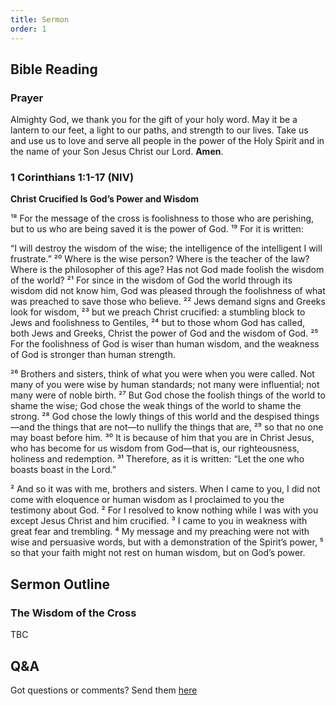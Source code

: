 ```yaml
---
title: Sermon 
order: 1
---
```


## Bible Reading

### Prayer
Almighty God, we thank you for the gift of your holy word. May it be a lantern to our feet, a light to our paths, and strength to our lives. Take us and use us to love and serve all people in the power of the Holy Spirit and in the name of your Son Jesus Christ our Lord. **Amen**. 


### 1 Corinthians 1:1-17 (NIV)

**Christ Crucified Is God’s Power and Wisdom**

¹⁸ For the message of the cross is foolishness to those who are perishing, but to us who are being saved it is the power of God. ¹⁹ For it is written:

“I will destroy the wisdom of the wise;
the intelligence of the intelligent I will frustrate.”
²⁰ Where is the wise person? Where is the teacher of the law? Where is the philosopher of this age? Has not God made foolish the wisdom of the world? ²¹ For since in the wisdom of God the world through its wisdom did not know him, God was pleased through the foolishness of what was preached to save those who believe. ²² Jews demand signs and Greeks look for wisdom, ²³ but we preach Christ crucified: a stumbling block to Jews and foolishness to Gentiles, ²⁴ but to those whom God has called, both Jews and Greeks, Christ the power of God and the wisdom of God. ²⁵ For the foolishness of God is wiser than human wisdom, and the weakness of God is stronger than human strength.

²⁶ Brothers and sisters, think of what you were when you were called. Not many of you were wise by human standards; not many were influential; not many were of noble birth. ²⁷ But God chose the foolish things of the world to shame the wise; God chose the weak things of the world to shame the strong. ²⁸ God chose the lowly things of this world and the despised things—and the things that are not—to nullify the things that are, ²⁹ so that no one may boast before him. ³⁰ It is because of him that you are in Christ Jesus, who has become for us wisdom from God—that is, our righteousness, holiness and redemption. ³¹ Therefore, as it is written: “Let the one who boasts boast in the Lord.”

² And so it was with me, brothers and sisters. When I came to you, I did not come with eloquence or human wisdom as I proclaimed to you the testimony about God. ² For I resolved to know nothing while I was with you except Jesus Christ and him crucified. ³ I came to you in weakness with great fear and trembling. ⁴ My message and my preaching were not with wise and persuasive words, but with a demonstration of the Spirit’s power, ⁵ so that your faith might not rest on human wisdom, but on God’s power.

## Sermon Outline
### The Wisdom of the Cross

TBC


## Q&A
Got questions or comments? Send them [here](https://tinyurl.com/SGHACQuestionsAnswers)
